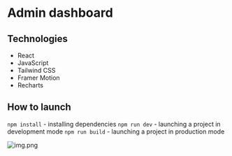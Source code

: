 # Admin dashboard
## Technologies
- React
- JavaScript
- Tailwind CSS
- Framer Motion
- Recharts
## How to launch
```npm install``` - installing dependencies
```npm run dev``` - launching a project in development mode
```npm run build``` - launching a project in production mode

![img.png](img.png)
